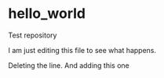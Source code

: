 # hello_world
Test repository

I am just editing this file to see what happens.

Deleting the line.
And adding this one
